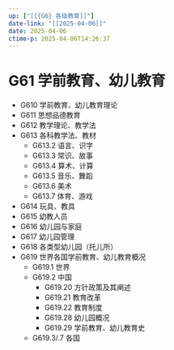 ```yaml
---
up: ["[[{G6} 各级教育]]"]
date-link: "[[2025-04-06]]"
date: 2025-04-06
ctime-p: 2025-04-06T14:26:37
---
```


# G61 学前教育、幼儿教育

- G610 学前教育、幼儿教育理论
- G611 思想品德教育
- G612 教学理论、教学法
- G613 各科教学法、教材
	- G613.2 语言、识字
	- G613.3 常识、故事
	- G613.4 算术、计算
	- G613.5 音乐、舞蹈
	- G613.6 美术
	- G613.7 体育、游戏
- G614 玩具、教具
- G615 幼教人员
- G616 幼儿园与家庭
- G617 幼儿园管理
- G618 各类型幼儿园（托儿所）
- G619 世界各国学前教育、幼儿教育概况
	- G619.1 世界
	- G619.2 中国
		- G619.20 方针政策及其阐述
		- G619.21 教育改革
		- G619.22 教育制度
		- G619.28 幼儿园概况
		- G619.29 学前教育、幼儿教育史
	- G619.3/.7 各国
